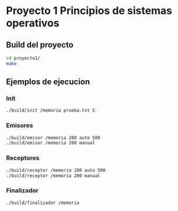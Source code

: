 # Proyecto 1 Principios de sistemas operativos

## Build del proyecto
```bash
cd proyecto1/
make
```

## Ejemplos de ejecucion

### Init
```bash
./build/init /memoria prueba.txt 5
```

### Emisores
```bash
./build/emisor /memoria 200 auto 500
./build/emisor /memoria 200 manual
```

### Receptores
```bash
./build/receptor /memoria 200 auto 500
./build/receptor /memoria 200 manual
```

### Finalizador
```bash
./build/finalizador /memoria
```
